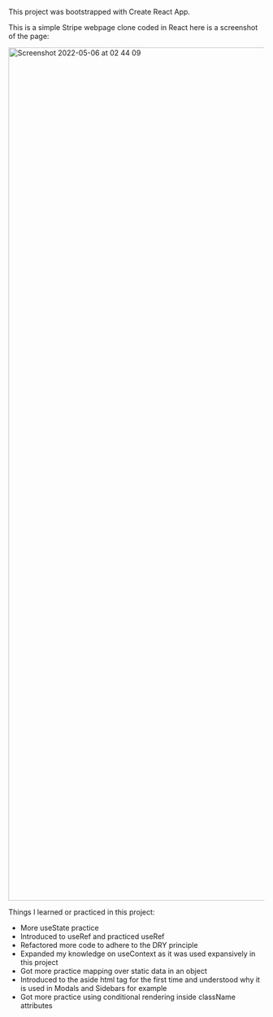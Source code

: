 This project was bootstrapped with Create React App.

This is a simple Stripe webpage clone coded in React here is a screenshot of the page:

<img width="1679" alt="Screenshot 2022-05-06 at 02 44 09" src="https://user-images.githubusercontent.com/71894732/167053363-8daf3a0d-89dd-414c-bba6-17b821e02275.png">

Things I learned or practiced in this project:

* More useState practice
* Introduced to useRef and practiced useRef
* Refactored more code to adhere to the DRY principle
* Expanded my knowledge on useContext as it was used expansively in this project
* Got more practice mapping over static data in an object
* Introduced to the aside html tag for the first time and understood why it is used in Modals and Sidebars for example
* Got more practice using conditional rendering inside className attributes 
